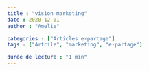 ```yaml
---
title : "vision marketing"
date : 2020-12-01
author : "Amelie"

categories : ["Articles e-partage"]
tags : ["Artcile", "marketing", "e-partage"]

durée de lecture : "1 min"
---
```


